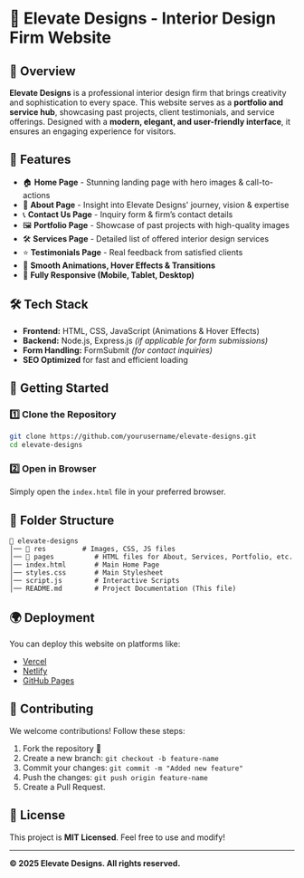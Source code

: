# 🏡 Elevate Designs - Interior Design Firm Website

## 📌 Overview
**Elevate Designs** is a professional interior design firm that brings creativity and sophistication to every space. This website serves as a **portfolio and service hub**, showcasing past projects, client testimonials, and service offerings. Designed with a **modern, elegant, and user-friendly interface**, it ensures an engaging experience for visitors.

## 🎯 Features
- 🏠 **Home Page** - Stunning landing page with hero images & call-to-actions
- 🏢 **About Page** - Insight into Elevate Designs' journey, vision & expertise
- 📞 **Contact Us Page** - Inquiry form & firm’s contact details
- 🖼️ **Portfolio Page** - Showcase of past projects with high-quality images
- 🛠️ **Services Page** - Detailed list of offered interior design services
- ⭐ **Testimonials Page** - Real feedback from satisfied clients
- 🎨 **Smooth Animations, Hover Effects & Transitions**
- 📱 **Fully Responsive (Mobile, Tablet, Desktop)**

## 🛠️ Tech Stack
- **Frontend:** HTML, CSS, JavaScript (Animations & Hover Effects)
- **Backend:** Node.js, Express.js *(if applicable for form submissions)*
- **Form Handling:** FormSubmit *(for contact inquiries)*
- **SEO Optimized** for fast and efficient loading

## 🚀 Getting Started
### 1️⃣ Clone the Repository
```sh
git clone https://github.com/yourusername/elevate-designs.git
cd elevate-designs
```
### 2️⃣ Open in Browser
Simply open the `index.html` file in your preferred browser.

## 📂 Folder Structure
```
📂 elevate-designs
│── 📁 res         # Images, CSS, JS files
│── 📁 pages          # HTML files for About, Services, Portfolio, etc.
│── index.html       # Main Home Page
│── styles.css       # Main Stylesheet
│── script.js        # Interactive Scripts
│── README.md        # Project Documentation (This file)
```

## 🌍 Deployment
You can deploy this website on platforms like:
- [Vercel](https://vercel.com/)
- [Netlify](https://www.netlify.com/)
- [GitHub Pages](https://pages.github.com/)

## 🙌 Contributing
We welcome contributions! Follow these steps:
1. Fork the repository 🍴
2. Create a new branch: `git checkout -b feature-name`
3. Commit your changes: `git commit -m "Added new feature"`
4. Push the changes: `git push origin feature-name`
5. Create a Pull Request.

## 📝 License
This project is **MIT Licensed**. Feel free to use and modify!

---
**© 2025 Elevate Designs. All rights reserved.**
